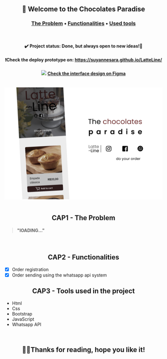 <h2 align="center">🍫 Welcome to the Chocolates Paradise</h2>
<h3 align="center" >
  <a href="#the-problem">The Problem</a>  •   <a href="#features">Functionalities</a> •   <a href="#tools">Used tools</a>
</h4> 
<br>
<h4 align="center">
 ✔️ Project status: Done, but always open to new ideas!🎇
</h4> 
<h4 align="center">
  ❗Check the deploy prototype on: <a href="https://suyannesara.github.io/LatteLine/">https://suyannesara.github.io/LatteLine/</a>
</h4>
<h4 align="center">
 <img width="10px" src="https://upload.wikimedia.org/wikipedia/commons/3/33/Figma-logo.svg"> <a href="https://www.figma.com/file/Hvg9tB5xqBGg0CRq0V5NTT/Untitled?node-id=13%3A46">Check the interface design on Figma</a>
</h4><br>
<img align="center" src="images/Cover.png"> <br> <br>


<h2 align="center" id="the-problem">CAP1 - The Problem</h2>

> <h4>"lOADING..."</h4> 
<br>

<h2 align="center" id="features">CAP2 - Functionalities</h2>

- [x] Order registration
- [x] Order sending using the whatsapp api system

<h2 align="center" id="tools">CAP3 - Tools used in the project</h2>

- Html
- Css
- Bootstrap
- JavaScript
- Whatsapp API

<br>
<h2 align="center">👩🏻Thanks for reading, hope you like it!</h2> <br>




